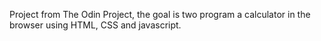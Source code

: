 Project from The Odin Project, the goal is two program a calculator in the browser using HTML, CSS and javascript.
